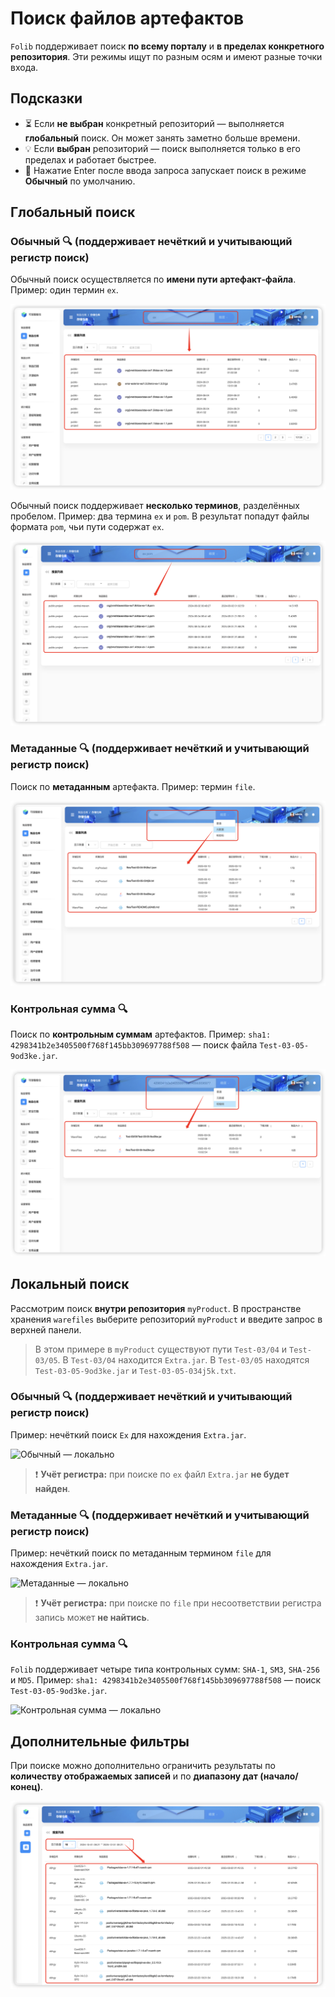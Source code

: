 # Поиск файлов артефактов

`Folib` поддерживает поиск **по всему порталу** и **в пределах конкретного репозитория**. Эти режимы ищут по разным осям и имеют разные точки входа.

## Подсказки
- ⏳ Если **не выбран** конкретный репозиторий — выполняется **глобальный** поиск. Он может занять заметно больше времени.
- 💡 Если **выбран** репозиторий — поиск выполняется только в его пределах и работает быстрее.
- 🎯 Нажатие Enter после ввода запроса запускает поиск в режиме **Обычный** по умолчанию.

## Глобальный поиск

### Обычный 🔍 (поддерживает **нечёткий** и **учитывающий регистр** поиск)
Обычный поиск осуществляется по **имени пути артефакт‑файла**. Пример: один термин `ex`.

![Обычный — глобально](search-summary-common-global.4614397a.png)

Обычный поиск поддерживает **несколько терминов**, разделённых пробелом. Пример: два термина `ex` и `pom`. В результат попадут файлы формата `pom`, чьи пути содержат `ex`.

![Обычный — несколько терминов](search-summary-common-multi-term.763d831e.png)

### Метаданные 🔍 (поддерживает **нечёткий** и **учитывающий регистр** поиск)
Поиск по **метаданным** артефакта. Пример: термин `file`.

![Метаданные — глобально](search-summary-meta-global.413f2bd8.png)

### Контрольная сумма 🔍
Поиск по **контрольным суммам** артефактов. Пример: `sha1: 4298341b2e3405500f768f145bb309697788f508` — поиск файла `Test-03-05-9od3ke.jar`.

![Контрольная сумма — глобально](search-summary-check-global.ad1360cd.png)

## Локальный поиск

Рассмотрим поиск **внутри репозитория** `myProduct`. В пространстве хранения `warefiles` выберите репозиторий `myProduct` и введите запрос в верхней панели.

> В этом примере в `myProduct` существуют пути `Test-03/04` и `Test-03/05`.
> В `Test-03/04` находится `Extra.jar`.
> В `Test-03/05` находятся `Test-03-05-9od3ke.jar` и `Test-03-05-034j5k.txt`.

### Обычный 🔍 (поддерживает **нечёткий** и **учитывающий регистр** поиск)
Пример: нечёткий поиск `Ex` для нахождения `Extra.jar`.

![Обычный — локально](warefile-operation-search-common-name.f8adf3e4.gif)

> ❗️ **Учёт регистра:** при поиске по `ex` файл `Extra.jar` **не будет найден**.

### Метаданные 🔍 (поддерживает **нечёткий** и **учитывающий регистр** поиск)
Пример: нечёткий поиск по метаданным термином `file` для нахождения `Extra.jar`.

![Метаданные — локально](warefile-operation-search-metaData.3f74df1f.gif)

> ❗️ **Учёт регистра:** при поиске по `file` при несоответствии регистра запись может **не найтись**.

### Контрольная сумма 🔍
`Folib` поддерживает четыре типа контрольных сумм: `SHA-1`, `SM3`, `SHA-256` и `MD5`. Пример: `sha1: 4298341b2e3405500f768f145bb309697788f508` — поиск `Test-03-05-9od3ke.jar`.

![Контрольная сумма — локально](warefile-operation-search-check.712cdfe8.gif)

## Дополнительные фильтры

При поиске можно дополнительно ограничить результаты по **количеству отображаемых записей** и по **диапазону дат (начало/конец)**.

![Фильтры результатов](warefile-operation-search-more.1e7f1eca.png)
